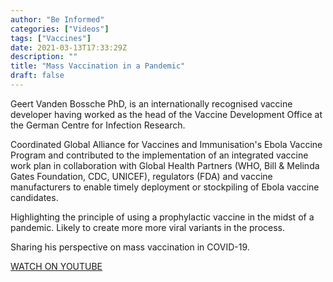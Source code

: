 ```yaml
---
author: "Be Informed"
categories: ["Videos"]
tags: ["Vaccines"]
date: 2021-03-13T17:33:29Z
description: ""
title: "Mass Vaccination in a Pandemic"
draft: false
---
```


Geert Vanden Bossche PhD, is an internationally recognised vaccine developer having worked as the head of the Vaccine Development Office at the German Centre for Infection Research.   

Coordinated Global Alliance for Vaccines and Immunisation's Ebola Vaccine Program and contributed to the implementation of an integrated vaccine work plan in collaboration with Global Health Partners (WHO, Bill & Melinda Gates Foundation, CDC, UNICEF), regulators (FDA) and vaccine manufacturers to enable timely deployment or stockpiling of Ebola vaccine candidates.  

Highlighting the principle of using a prophylactic vaccine in the midst of a pandemic. Likely to create more more viral variants in the process.  

Sharing his perspective on mass vaccination in COVID-19.  

[WATCH ON YOUTUBE](https://youtu.be/ZJZxiNxYLpc)